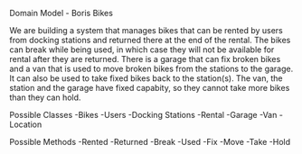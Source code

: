 Domain Model - Boris Bikes

We are building a system that manages bikes that can be rented by users from docking stations and returned there at the end of the rental. The bikes can break while being used, in which case they will not be available for rental after they are returned. There is a garage that can fix broken bikes and a van that is used to move broken bikes from the stations to the garage. It can also be used to take fixed bikes back to the station(s). The van, the station and the garage have fixed capabity, so they cannot take more bikes than they can hold.

Possible Classes
  -Bikes
  -Users
  -Docking Stations
  -Rental
  -Garage
  -Van
  -Location

Possible Methods
  -Rented
  -Returned
  -Break
  -Used
  -Fix
  -Move
  -Take
  -Hold